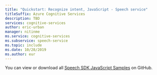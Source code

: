 ```yaml
---
title: "Quickstart: Recognize intent, JavaScript - Speech service"
titleSuffix: Azure Cognitive Services
description: TBD
services: cognitive-services
author: eric-urban
manager: nitinme
ms.service: cognitive-services
ms.subservice: speech-service
ms.topic: include
ms.date: 10/28/2019
ms.author: eur
---
```


You can view or download all <a href="https://github.com/Azure-Samples/cognitive-services-speech-sdk/tree/master/quickstart/javascript/browser/intent-recognition">Speech SDK JavaScript Samples</a> on GitHub. 
